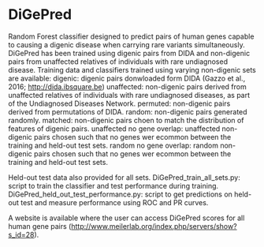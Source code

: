 # DiGePred
Random Forest classifier designed to predict pairs of human genes capable to causing a digenic disease when carrying rare variants simultaneously. DiGePred has been trained using digenic pairs from DIDA and non-digenic pairs from unaffected relatives of individuals with rare undiagnosed disease. 
Training data and classifiers trained using varying non-digenic sets are available:
 digenic: digenic pairs donwloaded form DIDA (Gazzo et al., 2016; http://dida.ibsquare.be)
 unaffected: non-digenic pairs derived from unaffected relatives of individuals with rare undiagnosed diseases, as part of the Undiagnosed Diseases Network.
 permuted: non-digenic pairs derived from permutations of DIDA.
 random: non-digenic pairs generated randomly.
 matched: non-digenic pairs choen to match the distribution of features of digenic pairs.
 unaffected no gene overlap: unaffected non-digenic pairs chosen such that no genes wer ecommon between the training and held-out test sets.
 random no gene overlap: random non-digenic pairs chosen such that no genes wer ecommon between the training and held-out test sets.
 
Held-out test data also provided for all sets.
DiGePred_train_all_sets.py: script to train the classifier and test performance during training.
DiGePred_held_out_test_performance.py: script to get predictions on held-out test and measure performance using ROC and PR curves.

A website is available where the user can access DiGePred scores for all human gene pairs (http://www.meilerlab.org/index.php/servers/show?s_id=28). 
